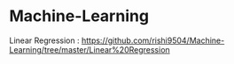 # Machine-Learning

 Linear Regression : https://github.com/rishi9504/Machine-Learning/tree/master/Linear%20Regression
